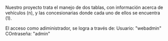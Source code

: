 Nuestro proyecto trata el manejo de dos tablas, con información acerca de vehículos (n), y las concesionarias donde cada uno de ellos se encuentra (1).

El acceso como adiministrador, se logra a través de: 
Usuario: "webadmin"
COntraseña: "admin"